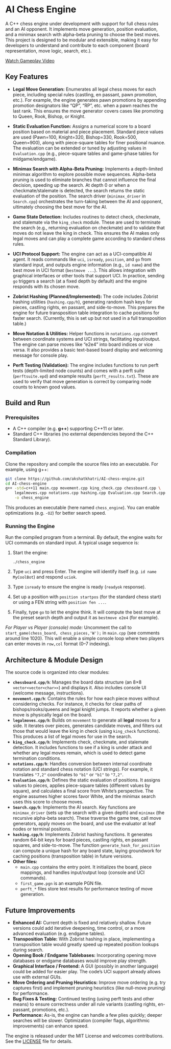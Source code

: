 # AI Chess Engine

A C++ chess engine under development with support for full chess rules and an AI opponent. It implements move generation, position evaluation, and a minimax search with alpha-beta pruning to choose the best moves. This project is designed to be modular and extensible, making it easy for developers to understand and contribute to each component (board representation, move logic, search, etc.).

[Watch Gameplay Video](./Gameplay_demo/chess_engine_demo_gameplay.mp4)

## Key Features

- **Legal Move Generation:** Enumerates all legal chess moves for each piece, including special rules (castling, en passant, pawn promotion, etc.). For example, the engine generates pawn promotions by appending promotion designators like “QP”, “RP”, etc. when a pawn reaches the last rank. This ensures the move generator covers cases like promoting to Queen, Rook, Bishop, or Knight.

- **Static Evaluation Function:** Assigns a numerical score to a board position based on material and piece placement. Standard piece values are used (Pawn=100, Knight=320, Bishop=330, Rook=500, Queen=900), along with piece-square tables for finer positional nuance. The evaluation can be extended or tuned by adjusting values in `Evaluation.cpp` (e.g., piece-square tables and game-phase tables for midgame/endgame).

- **Minimax Search with Alpha-Beta Pruning:** Implements a depth-limited minimax algorithm to explore possible move sequences. Alpha-beta pruning is used to eliminate branches that cannot influence the final decision, speeding up the search. At depth 0 or when a checkmate/stalemate is detected, the search returns the static evaluation of the position. The search driver (`minimax_driver` in `Search.cpp`) orchestrates the turn-taking between the AI and opponent, ultimately choosing the best move for the AI.

- **Game State Detection:** Includes routines to detect check, checkmate, and stalemate via the `king_check` module. These are used to terminate the search (e.g., returning evaluation on checkmate) and to validate that moves do not leave the king in check. This ensures the AI makes only legal moves and can play a complete game according to standard chess rules.

- **UCI Protocol Support:** The engine can act as a UCI-compatible AI agent. It reads commands like `uci`, `isready`, `position`, and `go` from standard input, and outputs engine information (e.g., `id name`) and the best move in UCI format (`bestmove ...`). This allows integration with graphical interfaces or other tools that support UCI. In practice, sending `go` triggers a search (at a fixed depth by default) and the engine responds with its chosen move.

- **Zobrist Hashing (Planned/Implemented):** The code includes Zobrist hashing utilities (`hashing.cpp/h`), generating random hash keys for pieces, castling rights, en passant, and side-to-move. This prepares the engine for future transposition table integration to cache positions for faster search. (Currently, this is set up but not used in a full transposition table.)

- **Move Notation & Utilities:** Helper functions in `notations.cpp` convert between coordinate systems and UCI strings, facilitating input/output. The engine can parse moves like “e2e4” into board indices or vice versa. It also provides a basic text-based board display and welcoming message for console play.

- **Perft Testing (Validation):** The engine includes functions to run perft tests (depth-limited node counts) and comes with a perft suite (`perftsuite.epd`) and example results (`perft_results.txt`). These are used to verify that move generation is correct by comparing node counts to known good values.

## Build and Run

### Prerequisites

- A C++ compiler (e.g. **g++**) supporting C++11 or later.
- Standard C++ libraries (no external dependencies beyond the C++ Standard Library).

### Compilation

Clone the repository and compile the source files into an executable. For example, using g++:

```sh
git clone https://github.com/akshatkhatri/AI-chess-engine.git
cd AI-chess-engine
g++ -std=c++11 main.cpp movement.cpp king_check.cpp chessboard.cpp \
    legalmoves.cpp notations.cpp hashing.cpp Evaluation.cpp Search.cpp \
    -o chess_engine
```

This produces an executable (here named `chess_engine`). You can enable optimizations (e.g. `-O2`) for better search speed.

### Running the Engine

Run the compiled program from a terminal. By default, the engine waits for UCI commands on standard input. A typical usage sequence is:

1. Start the engine:
   ```
   ./chess_engine
   ```

2. Type `uci` and press Enter. The engine will identify itself (e.g. `id name MyCoolBot`) and respond `uciok`.

3. Type `isready` to ensure the engine is ready (`readyok` response).

4. Set up a position with `position startpos` (for the standard chess start) or using a FEN string with `position fen ...`.

5. Finally, type `go` to let the engine think. It will compute the best move at the preset search depth and output it as `bestmove e2e4` (for example).

*For Player vs Player (console) mode:* Uncomment the call to `start_game(chess_board, chess_pieces,'W');` in `main.cpp` (see comments around line 1020). This will enable a simple console loop where two players can enter moves in `row,col` format (0–7 indexing).

## Architecture & Module Design

The source code is organized into clear modules:

- **`chessboard.cpp/h`**: Manages the board data structure (an 8×8 `vector<vector<char>>`) and displays it. Also includes console UI (welcome message, instructions).
- **`movement.cpp/h`**: Contains the rules for how each piece moves without considering checks. For instance, it checks for clear paths of bishops/rooks/queens and legal knight jumps. It reports whether a given move is physically legal on the board.
- **`legalmoves.cpp/h`**: Builds on `movement` to generate all **legal** moves for a side. It iterates over pieces, generates candidate moves, and filters out those that would leave the king in check (using `king_check` functions). This produces a list of legal moves for use in the search.
- **`king_check.cpp/h`**: Implements check, checkmate, and stalemate detection. It includes functions to see if a king is under attack and whether any legal moves remain, which is used to detect game termination conditions.
- **`notations.cpp/h`**: Handles conversion between internal coordinate notation and standard chess notation (UCI strings). For example, it translates `"7,2"` coordinates to `"b1"` or `"b1"` to `"7,2"`.
- **`Evaluation.cpp/h`**: Defines the static evaluation of positions. It assigns values to pieces, applies piece-square tables (different values by square), and calculates a final score from White’s perspective. The engine assumes higher scores favor White, and the minimax search uses this score to choose moves.
- **`Search.cpp/h`**: Implements the AI search. Key functions are `minimax_driver` (sets up the search with a given depth) and `minimax` (the recursive alpha-beta search). These traverse the game tree, call move generators, apply moves on the board, and use the evaluator at leaf nodes or terminal positions.
- **`hashing.cpp/h`**: Implements Zobrist hashing functions. It generates random 64-bit keys for board pieces, castling rights, en passant squares, and side-to-move. The function `generate_hash_for_position` can compute a unique hash for any board state, laying groundwork for caching positions (transposition table) in future versions.
- **Other files:**
  - `main.cpp` contains the entry point. It initializes the board, piece mappings, and handles input/output loop (console and UCI commands).
  - `first_game.pgn` is an example PGN file.
  - `perft_*` files store test results for performance testing of move generation.

## Future Improvements

- **Enhanced AI:** Current depth is fixed and relatively shallow. Future versions could add iterative deepening, time control, or a more advanced evaluation (e.g. endgame tables).
- **Transposition Table:** With Zobrist hashing in place, implementing a transposition table would greatly speed up repeated position lookups during search.
- **Opening Book / Endgame Tablebases:** Incorporating opening move databases or endgame databases would improve play strength.
- **Graphical Interface / Frontend:** A GUI (possibly in another language) could be added for easier play. The code’s UCI support already allows use with external GUIs.
- **Move Ordering and Pruning Heuristics:** Improve move ordering (e.g. try captures first) and implement pruning heuristics (like null-move pruning) for performance.
- **Bug Fixes & Testing:** Continued testing (using perft tests and other means) to ensure correctness under all rule variants (castling rights, en-passant, promotions, etc.).
- **Performance:** As-is, the engine can handle a few plies quickly; deeper searches will be slower. Optimization (compiler flags, algorithmic improvements) can enhance speed.

The engine is released under the MIT License and welcomes contributions. See the [LICENSE](https://github.com/akshatkhatri/AI-chess-engine/blob/main/README.md) file for details.

